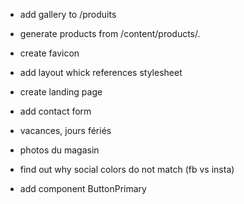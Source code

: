 - add gallery to /produits
- generate products from /content/products/.

- create favicon
- add layout whick references stylesheet
- create landing page
- add contact form
- vacances, jours fériés
- photos du magasin
- find out why social colors do not match (fb vs insta)
- add component ButtonPrimary
